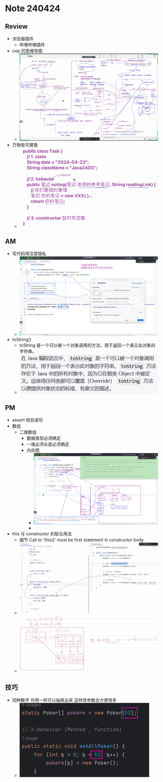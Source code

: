 # Note 240424
## Review
- 浏览器插件
  - 哔哩哔哩插件
- oop 的思维导图
  - ![img_1.png](img_1.png)
- 万物皆可建类
  - ![img.png](img.png)

## AM
- 写代码得注意隐私
  - ![img_2.png](img_2.png)
- toString()
  - toString 是一个可以被一个对象调用的方法，用于返回一个表示此对象的字符串。
  - ![img_3.png](img_3.png)

## PM
- assert 校验语句
- 数组
  - 二维数组
    - 数据类型必须确定
    - 一维必须长度必须确定
    - 内存图
      - ![img_7.png](img_7.png)
      - 
- this 与 constructor 的联合用法
  - 细节 Call to 'this()' must be first statement in constructor body
  - ![img_6.png](img_6.png)
  - ![img_8.png](img_8.png)

## 技巧
- 同种数字 作用一样可以抽离出来 这样改参数会方便很多
  - ![img_4.png](img_4.png)
